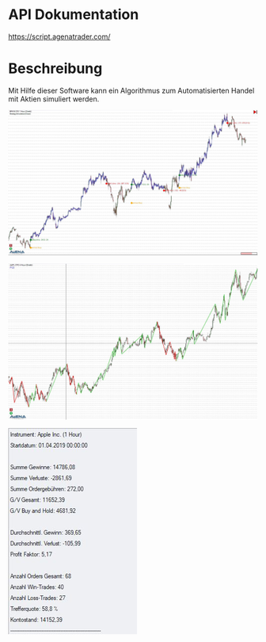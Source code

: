 # API Dokumentation

https://script.agenatrader.com/



# Beschreibung
Mit Hilfe dieser Software kann ein Algorithmus zum Automatisierten Handel mit Aktien simuliert werden.

![Image](https://github.com/ghaiden/StockTrading-StrategySimulation/blob/main/Images/Simulation.JPG)


![Image](https://github.com/ghaiden/StockTrading-StrategySimulation/blob/main/Images/Indicator.JPG)

![Image](https://github.com/ghaiden/StockTrading-StrategySimulation/blob/main/Images/OutputConsole.JPG)
